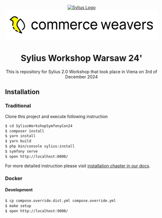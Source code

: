 <p align="center">
    <a href="https://sylius.com" target="_blank">
        <picture>
          <img alt="Sylius Logo" src="https://media.sylius.com/sylius-logo-800.png" height="100">
        </picture>
    </a>
    <a href="https://commerceweavers.com" target="_blank">
        <picture>
          <img alt="CW Logo" height="100" src="https://github.com/CommerceWeavers/SyliusWorkshopWarsaw24/blob/main/assets/images/cw-logo.png?raw=true">
        </picture>
    </a>
</p>

<h1 align="center">Sylius Workshop Warsaw 24'</h1>

<p align="center">This is repository for Sylius 2.0 Workshop that took place in Viena on 3rd of December 2024</p>

## Installation

### Traditional
Clone this project and execute following instruction
```bash
$ cd SyliusWorkshopSymfonyCon24
$ composer install 
$ yarn install
$ yarn build
$ php bin/console sylius:install
$ symfony serve
$ open http://localhost:8000/
```

For more detailed instruction please visit [installation chapter in our docs](https://docs.sylius.com/en/latest/book/installation/installation.html).

### Docker

#### Development

```bash
$ cp compose.override.dist.yml compose.override.yml
$ make setup
$ open http://localhost:9000/
```
